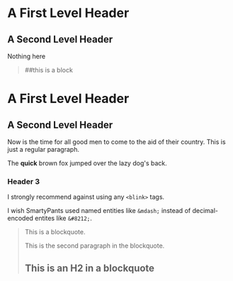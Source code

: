 <h1>A First Level Header</h1>
<h2>A Second Level Header</h2>


Nothing here
>##this is a block

A First Level Header
====================
A Second Level Header
---------------------

Now is the time for all good men to come to
the aid of their country. This is just a
regular paragraph.

The __quick__ brown fox jumped over the lazy
dog's back.
### Header 3

I strongly recommend against using any `<blink>` tags.

I wish SmartyPants used named entities like `&mdash;`
instead of decimal-encoded entites like `&#8212;`.
> This is a blockquote.
> 
> This is the second paragraph in the blockquote.
>
> ## This is an H2 in a blockquote
